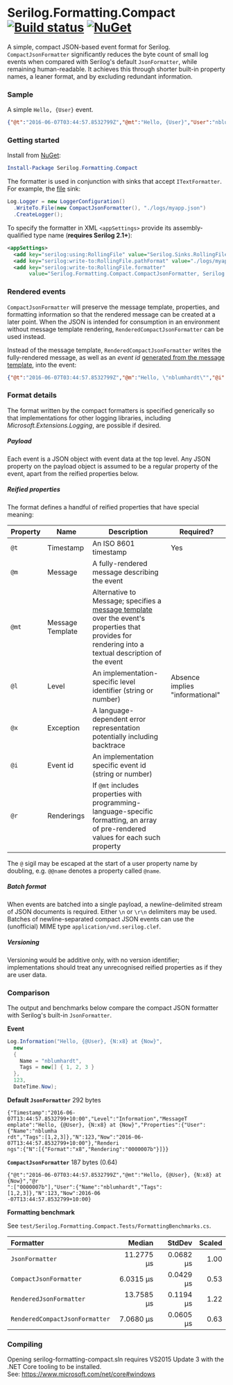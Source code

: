 # Serilog.Formatting.Compact [![Build status](https://ci.appveyor.com/api/projects/status/ch5il2airviylofn?svg=true)](https://ci.appveyor.com/project/serilog/serilog-formatting-compact) [![NuGet](https://img.shields.io/nuget/v/Serilog.Formatting.Compact.svg)](https://nuget.org/packages/Serilog.Formatting.Compact)

A simple, compact JSON-based event format for Serilog. `CompactJsonFormatter` significantly reduces the byte count of small log events when compared with Serilog's default `JsonFormatter`, while remaining human-readable. It achieves this through shorter built-in property names, a leaner format, and by excluding redundant information.

### Sample

A simple `Hello, {User}` event.

```json
{"@t":"2016-06-07T03:44:57.8532799Z","@mt":"Hello, {User}","User":"nblumhardt"}
```

### Getting started

Install from [NuGet](https://nuget.org/packages/Serilog.Formatting.Compact):

```powershell
Install-Package Serilog.Formatting.Compact
```

The formatter is used in conjunction with sinks that accept `ITextFormatter`. For example, the [file](https://github.com/serilog/serilog-sinks-file) sink:

```csharp
Log.Logger = new LoggerConfiguration()
  .WriteTo.File(new CompactJsonFormatter(), "./logs/myapp.json")
  .CreateLogger();
```

To specify the formatter in XML `<appSettings>` provide its assembly-qualified type name (**requires Serilog 2.1+**):

```xml
<appSettings>
  <add key="serilog:using:RollingFile" value="Serilog.Sinks.RollingFile" />
  <add key="serilog:write-to:RollingFile.pathFormat" value="./logs/myapp.json" />
  <add key="serilog:write-to:RollingFile.formatter"
       value="Serilog.Formatting.Compact.CompactJsonFormatter, Serilog.Formatting.Compact" />
```

### Rendered events

`CompactJsonFormatter` will preserve the message template, properties, and formatting information so that the rendered message can be created at a later point. When the
JSON is intended for consumption in an environment without message template rendering, `RenderedCompactJsonFormatter` can be used instead.

Instead of the message template, `RenderedCompactJsonFormatter` writes the fully-rendered message, as well as
an _event id_ [generated from the message template](https://nblumhardt.com/2015/10/assigning-event-types-to-serilog-events/), into the event:

```json
{"@t":"2016-06-07T03:44:57.8532799Z","@m":"Hello, \"nblumhardt\"","@i":"7a8b9c0d","User":"nblumhardt"}
```

### Format details

The format written by the compact formatters is specified generically so that implementations for other logging libraries, including _Microsoft.Extensions.Logging_, are possible if desired.

##### Payload

Each event is a JSON object with event data at the top level. Any JSON property on the payload object is assumed to be a regular property of the event, apart from the reified properties below.

##### Reified properties

The format defines a handful of reified properties that have special meaning:

| Property | Name | Description | Required? |
| -------- | ---- | ----------- | --------- |
| `@t`     | Timestamp | An ISO 8601 timestamp | Yes |
| `@m`     | Message | A fully-rendered message describing the event | |
| `@mt` | Message Template | Alternative to Message; specifies a [message template](http://messagetemplates.org) over the event's properties that provides for rendering into a textual description of the event | |
| `@l` | Level | An implementation-specific level identifier (string or number) | Absence implies "informational"  |
| `@x` | Exception | A language-dependent error representation potentially including backtrace | |
| `@i` | Event id | An implementation specific event id (string or number) | |
| `@r` | Renderings | If `@mt` includes properties with programming-language-specific formatting, an array of pre-rendered values for each such property | |

The `@` sigil may be escaped at the start of a user property name by doubling, e.g. `@@name` denotes a property called `@name`.

##### Batch format

When events are batched into a single payload, a newline-delimited stream of JSON documents is required. Either `\n` or `\r\n` delimiters may be used. Batches of newline-separated compact JSON events can use the (unofficial) MIME type `application/vnd.serilog.clef`.

##### Versioning

Versioning would be additive only, with no version identifier; implementations should treat any unrecognised reified properties as if they are user data.

### Comparison

The output and benchmarks below compare the compact JSON formatter with Serilog's built-in `JsonFormatter`.

**Event**

```csharp
Log.Information("Hello, {@User}, {N:x8} at {Now}",
  new
  {
    Name = "nblumhardt",
    Tags = new[] { 1, 2, 3 }
  },
  123,
  DateTime.Now);
```

**Default `JsonFormatter`** 292 bytes

```
{"Timestamp":"2016-06-07T13:44:57.8532799+10:00","Level":"Information","MessageT
emplate":"Hello, {@User}, {N:x8} at {Now}","Properties":{"User":{"Name":"nblumha
rdt","Tags":[1,2,3]},"N":123,"Now":"2016-06-07T13:44:57.8532799+10:00"},"Renderi
ngs":{"N":[{"Format":"x8","Rendering":"0000007b"}]}}
```

**`CompactJsonFormatter`** 187 bytes (0.64)

```
{"@t":"2016-06-07T03:44:57.8532799Z","@mt":"Hello, {@User}, {N:x8} at {Now}","@r
":["0000007b"],"User":{"Name":"nblumhardt","Tags":[1,2,3]},"N":123,"Now":2016-06
-07T13:44:57.8532799+10:00}
```

**Formatting benchmark**

See `test/Serilog.Formatting.Compact.Tests/FormattingBenchmarks.cs`.

|                      Formatter |    Median  |    StdDev | Scaled |
|:------------------------------ |----------: |---------: |------: |
|                `JsonFormatter` | 11.2775 &micro;s | 0.0682 &micro;s |   1.00 |
|         `CompactJsonFormatter` |  6.0315 &micro;s | 0.0429 &micro;s |   0.53 |
|        `RenderedJsonFormatter` | 13.7585 &micro;s | 0.1194 &micro;s |   1.22 |
| `RenderedCompactJsonFormatter` |  7.0680 &micro;s | 0.0605 &micro;s |   0.63 |

### Compiling

Opening serilog-formatting-compact.sln requires VS2015 Update 3 with the .NET Core tooling to be installed.  
See: https://www.microsoft.com/net/core#windows
